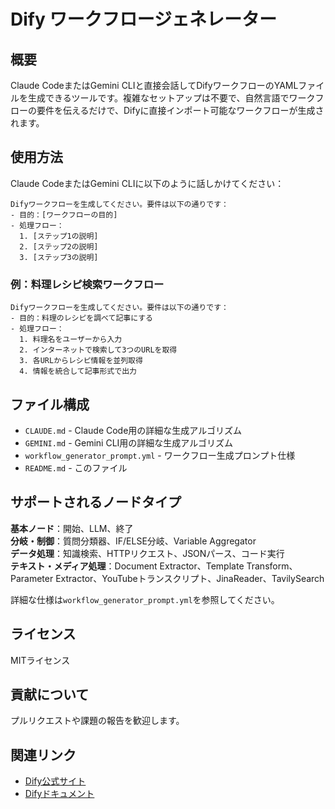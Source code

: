 # Dify ワークフロージェネレーター

## 概要

Claude CodeまたはGemini CLIと直接会話してDifyワークフローのYAMLファイルを生成できるツールです。複雑なセットアップは不要で、自然言語でワークフローの要件を伝えるだけで、Difyに直接インポート可能なワークフローが生成されます。

## 使用方法

Claude CodeまたはGemini CLIに以下のように話しかけてください：

```
Difyワークフローを生成してください。要件は以下の通りです：
- 目的：[ワークフローの目的]
- 処理フロー：
  1. [ステップ1の説明]
  2. [ステップ2の説明]
  3. [ステップ3の説明]
```

### 例：料理レシピ検索ワークフロー

```
Difyワークフローを生成してください。要件は以下の通りです：
- 目的：料理のレシピを調べて記事にする
- 処理フロー：
  1. 料理名をユーザーから入力
  2. インターネットで検索して3つのURLを取得
  3. 各URLからレシピ情報を並列取得
  4. 情報を統合して記事形式で出力
```

## ファイル構成

- `CLAUDE.md` - Claude Code用の詳細な生成アルゴリズム
- `GEMINI.md` - Gemini CLI用の詳細な生成アルゴリズム
- `workflow_generator_prompt.yml` - ワークフロー生成プロンプト仕様
- `README.md` - このファイル

## サポートされるノードタイプ

**基本ノード**：開始、LLM、終了  
**分岐・制御**：質問分類器、IF/ELSE分岐、Variable Aggregator  
**データ処理**：知識検索、HTTPリクエスト、JSONパース、コード実行  
**テキスト・メディア処理**：Document Extractor、Template Transform、Parameter Extractor、YouTubeトランスクリプト、JinaReader、TavilySearch

詳細な仕様は`workflow_generator_prompt.yml`を参照してください。


## ライセンス

MITライセンス

## 貢献について

プルリクエストや課題の報告を歓迎します。

## 関連リンク

- [Dify公式サイト](https://dify.ai)
- [Difyドキュメント](https://docs.dify.ai) 